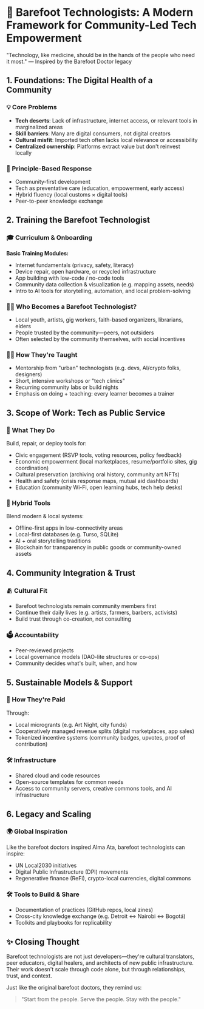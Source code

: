 # 🦶 Barefoot Technologists: A Modern Framework for Community-Led Tech Empowerment

"Technology, like medicine, should be in the hands of the people who need it most."
— Inspired by the Barefoot Doctor legacy

## 1. Foundations: The Digital Health of a Community

### 💡 Core Problems

- **Tech deserts**: Lack of infrastructure, internet access, or relevant tools in marginalized areas
- **Skill barriers**: Many are digital consumers, not digital creators
- **Cultural misfit**: Imported tech often lacks local relevance or accessibility 
- **Centralized ownership**: Platforms extract value but don't reinvest locally

### 🧭 Principle-Based Response

- Community-first development
- Tech as preventative care (education, empowerment, early access)
- Hybrid fluency (local customs × digital tools)
- Peer-to-peer knowledge exchange

## 2. Training the Barefoot Technologist

### 🎓 Curriculum & Onboarding

**Basic Training Modules:**
- Internet fundamentals (privacy, safety, literacy)
- Device repair, open hardware, or recycled infrastructure
- App building with low-code / no-code tools
- Community data collection & visualization (e.g. mapping assets, needs)
- Intro to AI tools for storytelling, automation, and local problem-solving

### 🧑‍🌾 Who Becomes a Barefoot Technologist?

- Local youth, artists, gig workers, faith-based organizers, librarians, elders
- People trusted by the community—peers, not outsiders
- Often selected by the community themselves, with social incentives

### 🧑‍🏫 How They're Taught

- Mentorship from "urban" technologists (e.g. devs, AI/crypto folks, designers)
- Short, intensive workshops or "tech clinics"
- Recurring community labs or build nights
- Emphasis on doing + teaching: every learner becomes a trainer

## 3. Scope of Work: Tech as Public Service

### 💼 What They Do

Build, repair, or deploy tools for:
- Civic engagement (RSVP tools, voting resources, policy feedback)
- Economic empowerment (local marketplaces, resume/portfolio sites, gig coordination)
- Cultural preservation (archiving oral history, community art NFTs)
- Health and safety (crisis response maps, mutual aid dashboards)
- Education (community Wi-Fi, open learning hubs, tech help desks)

### 🌿 Hybrid Tools

Blend modern & local systems:
- Offline-first apps in low-connectivity areas
- Local-first databases (e.g. Turso, SQLite)
- AI + oral storytelling traditions
- Blockchain for transparency in public goods or community-owned assets

## 4. Community Integration & Trust

### 🫂 Cultural Fit

- Barefoot technologists remain community members first
- Continue their daily lives (e.g. artists, farmers, barbers, activists)
- Build trust through co-creation, not consulting

### 🗳 Accountability

- Peer-reviewed projects
- Local governance models (DAO-lite structures or co-ops)
- Community decides what's built, when, and how

## 5. Sustainable Models & Support

### 💸 How They're Paid

Through:
- Local microgrants (e.g. Art Night, city funds)
- Cooperatively managed revenue splits (digital marketplaces, app sales)
- Tokenized incentive systems (community badges, upvotes, proof of contribution)

### 🛠 Infrastructure

- Shared cloud and code resources
- Open-source templates for common needs
- Access to community servers, creative commons tools, and AI infrastructure

## 6. Legacy and Scaling

### 🌍 Global Inspiration

Like the barefoot doctors inspired Alma Ata, barefoot technologists can inspire:
- UN Local2030 initiatives
- Digital Public Infrastructure (DPI) movements
- Regenerative finance (ReFi), crypto-local currencies, digital commons

### 🛠️ Tools to Build & Share

- Documentation of practices (GitHub repos, local zines)
- Cross-city knowledge exchange (e.g. Detroit ↔ Nairobi ↔ Bogotá)
- Toolkits and playbooks for replicability

## ✨ Closing Thought

Barefoot technologists are not just developers—they're cultural translators, peer educators, digital healers, and architects of new public infrastructure. Their work doesn't scale through code alone, but through relationships, trust, and context.

Just like the original barefoot doctors, they remind us:

> "Start from the people. Serve the people. Stay with the people."
